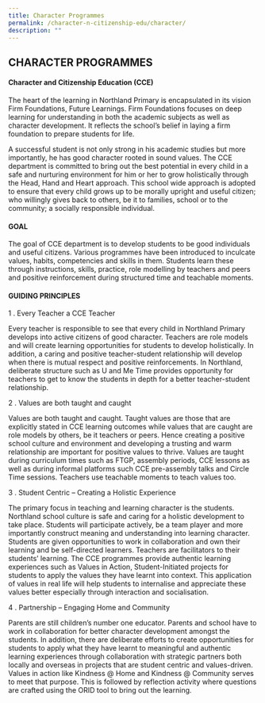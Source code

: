 ```yaml
---
title: Character Programmes
permalink: /character-n-citizenship-edu/character/
description: ""
---
```

## CHARACTER PROGRAMMES

#### Character and Citizenship Education (CCE)

The heart of the learning in Northland Primary is encapsulated in its vision Firm Foundations, Future Learnings. Firm Foundations focuses on deep learning for understanding in both the academic subjects as well as character development. It reflects the school’s belief in laying a firm foundation to prepare students for life.  
  
A successful student is not only strong in his academic studies but more importantly, he has good character rooted in sound values. The CCE department is committed to bring out the best potential in every child in a safe and nurturing environment for him or her to grow holistically through the Head, Hand and Heart approach. This school wide approach is adopted to ensure that every child grows up to be morally upright and useful citizen; who willingly gives back to others, be it to families, school or to the community; a socially responsible individual.

#### GOAL

The goal of CCE department is to develop students to be good individuals and useful citizens. Various programmes have been introduced to inculcate values, habits, competencies and skills in them. Students learn these through instructions, skills, practice, role modelling by teachers and peers and positive reinforcement during structured time and teachable moments.

#### GUIDING PRINCIPLES

1 \. Every Teacher a CCE Teacher  
  
Every teacher is responsible to see that every child in Northland Primary develops into active citizens of good character. Teachers are role models and will create learning opportunities for students to develop holistically. In addition, a caring and positive teacher-student relationship will develop when there is mutual respect and positive reinforcements. In Northland, deliberate structure such as U and Me Time provides opportunity for teachers to get to know the students in depth for a better teacher-student relationship.  
  
2 \. Values are both taught and caught  
  
Values are both taught and caught. Taught values are those that are explicitly stated in CCE learning outcomes while values that are caught are role models by others, be it teachers or peers. Hence creating a positive school culture and environment and developing a trusting and warm relationship are important for positive values to thrive. Values are taught during curriculum times such as FTGP, assembly periods, CCE lessons as well as during informal platforms such CCE pre-assembly talks and Circle Time sessions. Teachers use teachable moments to teach values too.  
  
3 \. Student Centric – Creating a Holistic Experience  
  
The primary focus in teaching and learning character is the students. Northland school culture is safe and caring for a holistic development to take place. Students will participate actively, be a team player and more importantly construct meaning and understanding into learning character. Students are given opportunities to work in collaboration and own their learning and be self-directed learners. Teachers are facilitators to their students’ learning. The CCE programmes provide authentic learning experiences such as Values in Action, Student-Initiated projects for students to apply the values they have learnt into context. This application of values in real life will help students to internalise and appreciate these values better especially through interaction and socialisation.  
  
4 \. Partnership – Engaging Home and Community  
  
Parents are still children’s number one educator. Parents and school have to work in collaboration for better character development amongst the students. In addition, there are deliberate efforts to create opportunities for students to apply what they have learnt to meaningful and authentic learning experiences through collaboration with strategic partners both locally and overseas in projects that are student centric and values-driven. Values in action like Kindness @ Home and Kindness @ Community serves to meet that purpose. This is followed by reflection activity where questions are crafted using the ORID tool to bring out the learning.